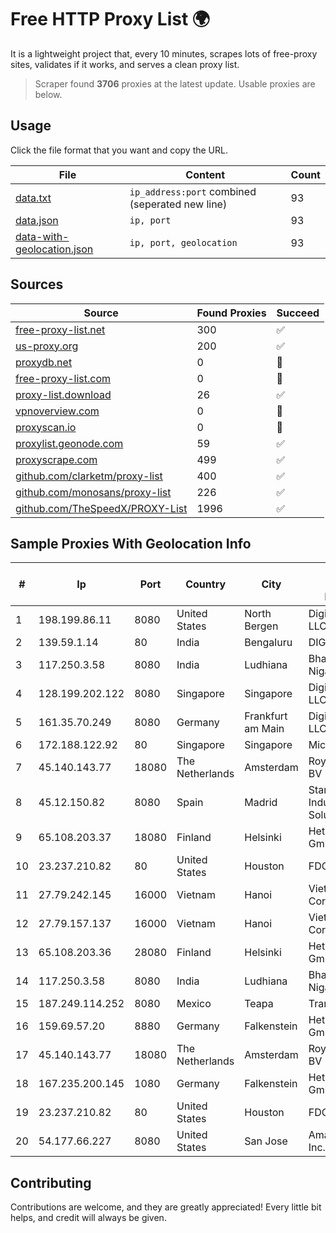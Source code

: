 
# Free HTTP Proxy List 🌍

It is a lightweight project that, every 10 minutes, scrapes lots of free-proxy sites, validates if it works, and serves a clean proxy list.


> Scraper found **3706** proxies at the latest update. Usable proxies are below.

## Usage

Click the file format that you want and copy the URL.


|File|Content|Count|
|----|-------|-----|
|[data.txt](https://raw.githubusercontent.com/themiralay/Proxy-List-World/master/data.txt)|`ip_address:port` combined (seperated new line)|93|
|[data.json](https://raw.githubusercontent.com/themiralay/Proxy-List-World/master/data.json)|`ip, port`|93|
|[data-with-geolocation.json](https://raw.githubusercontent.com/themiralay/Proxy-List-World/master/data-with-geolocation.json)|`ip, port, geolocation`|93|

## Sources

|Source|Found Proxies|Succeed|
|------|-------------|-------|
|[free-proxy-list.net](https://free-proxy-list.net)|300|✅|
|[us-proxy.org](https://www.us-proxy.org)|200|✅|
|[proxydb.net](http://proxydb.net)|0|🚫|
|[free-proxy-list.com](https://free-proxy-list.com/?page=&port=&type%5B%5D=http&type%5B%5D=https&up_time=0&search=Search)|0|🚫|
|[proxy-list.download](https://www.proxy-list.download/HTTP)|26|✅|
|[vpnoverview.com](https://vpnoverview.com/privacy/anonymous-browsing/free-proxy-servers)|0|🚫|
|[proxyscan.io](https://www.proxyscan.io)|0|🚫|
|[proxylist.geonode.com](https://proxylist.geonode.com/api/proxy-list?limit=300&page=1&sort_by=lastChecked&sort_type=desc&protocols=http,https)|59|✅|
|[proxyscrape.com](https://api.proxyscrape.com/v2/?request=displayproxies&protocol=http&timeout=10000&country=all&ssl=all&anonymity=all)|499|✅|
|[github.com/clarketm/proxy-list](https://raw.githubusercontent.com/clarketm/proxy-list/master/proxy-list-raw.txt)|400|✅|
|[github.com/monosans/proxy-list](https://raw.githubusercontent.com/monosans/proxy-list/main/proxies/http.txt)|226|✅|
|[github.com/TheSpeedX/PROXY-List](https://raw.githubusercontent.com/TheSpeedX/PROXY-List/master/http.txt)|1996|✅|


## Sample Proxies With Geolocation Info

|#|Ip|Port|Country|City|Internet Service Provider|
|-|--|----|-------|----|-------------------------|
|1|198.199.86.11|8080|United States|North Bergen|DigitalOcean, LLC|
|2|139.59.1.14|80|India|Bengaluru|DIGITALOCEAN|
|3|117.250.3.58|8080|India|Ludhiana|Bharat Sanchar Nigam Ltd|
|4|128.199.202.122|8080|Singapore|Singapore|DigitalOcean, LLC|
|5|161.35.70.249|8080|Germany|Frankfurt am Main|DigitalOcean, LLC|
|6|172.188.122.92|80|Singapore|Singapore|Microsoft|
|7|45.140.143.77|18080|The Netherlands|Amsterdam|RoyaleHosting BV|
|8|45.12.150.82|8080|Spain|Madrid|Stark Industries Solutions LTD|
|9|65.108.203.37|18080|Finland|Helsinki|Hetzner Online GmbH|
|10|23.237.210.82|80|United States|Houston|FDCservers.net|
|11|27.79.242.145|16000|Vietnam|Hanoi|Viettel Corporation|
|12|27.79.157.137|16000|Vietnam|Hanoi|Viettel Corporation|
|13|65.108.203.36|28080|Finland|Helsinki|Hetzner Online GmbH|
|14|117.250.3.58|8080|India|Ludhiana|Bharat Sanchar Nigam Ltd|
|15|187.249.114.252|8080|Mexico|Teapa|Transtelco Inc|
|16|159.69.57.20|8880|Germany|Falkenstein|Hetzner Online GmbH|
|17|45.140.143.77|18080|The Netherlands|Amsterdam|RoyaleHosting BV|
|18|167.235.200.145|1080|Germany|Falkenstein|Hetzner Online GmbH|
|19|23.237.210.82|80|United States|Houston|FDCservers.net|
|20|54.177.66.227|8080|United States|San Jose|Amazon.com, Inc.|



## Contributing

Contributions are welcome, and they are greatly appreciated! Every
little bit helps, and credit will always be given.

